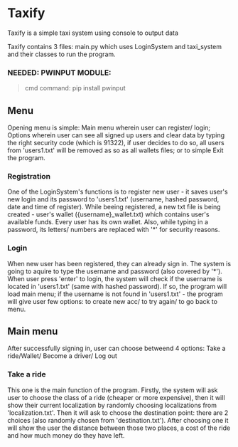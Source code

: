 # Taxify
Taxify is a simple taxi system using console to output data

Taxify contains 3 files: main.py which uses LoginSystem and taxi_system and their classes to run the program. 

### NEEDED: PWINPUT MODULE:
> cmd command: pip install pwinput

## Menu
Opening menu is simple: Main menu wherein user can register/ login; Options wherein user can see all signed up users and clear data by typing the right security code (which is 91322), if user decides to do so, all users from 'users1.txt' will be removed as so as all wallets files; or to simple Exit the program.

### Registration
One of the LoginSystem's functions is to register new user - it saves user's new login and its password to 'users1.txt' (username, hashed password, date and time of register). While beeing registered, a new txt file is being created - user's wallet ({username}_wallet.txt) which contains user's available funds. Every user has its own wallet. Also, while typing in a password, its letters/ numbers are replaced with '*' for security reasons. 

### Login 
When new user has been registered, they can already sign in. The system is going to aquire to type the username and password (also covered by '*'). When user press 'enter' to login, the system will check if the username is located in 'users1.txt' (same with hashed password). If so, the program will load main menu; if the username is not found in 'users1.txt' - the program will give user few options: to create new acc/ to try again/ to go back to menu.

## Main menu 
After successfully signing in, user can choose betweend 4 options: Take a ride/Wallet/ Become a driver/ Log out

### Take a ride 
This one is the main function of the program. Firstly, the system will ask user to choose the class of a ride (cheaper or more expensive), then it will show their current localization by randomly choosing localizations from 'localization.txt'. Then it will ask to choose the destination point: there are 2 choices (also randomly chosen from 'destination.txt'). After choosing one it will show the user the distance between those two places, a cost of the ride and how much money do they have left. 

